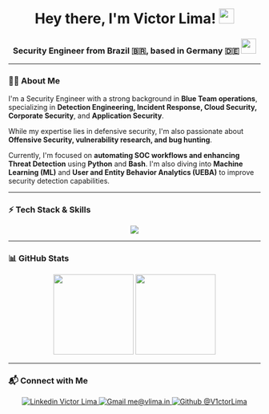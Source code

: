 <h1 align="center">
  Hey there, I'm Victor Lima! 
  <img src="https://cultofthepartyparrot.com/parrots/hd/laptop_parrot.gif" height="30"/>
</h1>

<h3 align="center">
  Security Engineer from Brazil 🇧🇷, based in Germany 🇩🇪  
  <img src="https://emojis.slackmojis.com/emojis/images/1628955689/48630/meow_germany.png?1628955689" height="30"/>
</h3>

---

### 👨‍💻 About Me  
I'm a Security Engineer with a strong background in **Blue Team operations**, specializing in **Detection Engineering, Incident Response, Cloud Security, Corporate Security**, and **Application Security**.  

While my expertise lies in defensive security, I'm also passionate about **Offensive Security, vulnerability research, and bug hunting**.  

Currently, I'm focused on **automating SOC workflows and enhancing Threat Detection** using **Python** and **Bash**. I'm also diving into **Machine Learning (ML)** and **User and Entity Behavior Analytics (UEBA)** to improve security detection capabilities.

---

### ⚡ Tech Stack & Skills  
<p align="center">
  <a href="https://skillicons.dev">
    <img src="https://skillicons.dev/icons?i=py,js,ts,react,nodejs,solidity,graphql,vscode,docker,kubernetes,aws,linux,gitlab&theme=dark" />
  </a>
</p>

---

### 📊 GitHub Stats  
<p align="center">
  <img src="https://github-readme-stats.vercel.app/api?username=V1ctorLima&theme=dracula&show_icons=true&hide_border=true" height="160" />
  <img src="https://github-readme-stats.vercel.app/api/top-langs/?username=V1ctorLima&hide=html&layout=compact&theme=dracula&hide_border=true" height="160" />
</p>

---

### 📬 Connect with Me  
<p align="center">
  <a href="https://www.linkedin.com/in/victorlimasec">
    <img alt="Linkedin Victor Lima" src="https://img.shields.io/badge/Victor_Lima-blue?&logo=Linkedin&logoColor=white&style=for-the-badge&link=https://www.linkedin.com/in/victorlimasec/" />
  </a>
  <a href="mailto:me@vlima.in">
    <img alt="Gmail me@vlima.in" src="https://img.shields.io/badge/me@vlima.in-006bed?&logo=Gmail&logoColor=white&style=for-the-badge&link=mailto:me@vlima.in" />
  </a>
  <a href="https://github.com/V1ctorLima">
    <img alt="Github @V1ctorLima" src="https://img.shields.io/github/followers/V1ctorLima?label=follow&style=for-the-badge" />
  </a>
</p>

